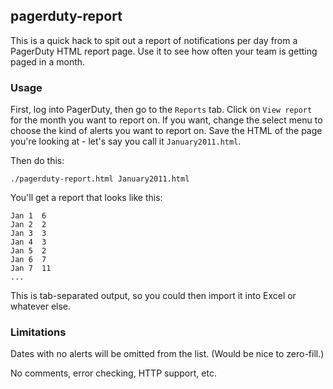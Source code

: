## pagerduty-report ##

This is a quick hack to spit out a report of notifications per day
from a PagerDuty HTML report page.  Use it to see how often your
team is getting paged in a month.

### Usage ###

First, log into PagerDuty, then go to the `Reports` tab. Click on 
`View report` for the month you want to report on. If you want, change
the select menu to choose the kind of alerts you want to report on.
Save the HTML of the page you're looking at - let's say you call
it `January2011.html`.

Then do this:

    ./pagerduty-report.html January2011.html

You'll get a report that looks like this:

    Jan 1  6
    Jan 2  2
    Jan 3  3
    Jan 4  3
    Jan 5  2
    Jan 6  7
    Jan 7  11
    ...

This is tab-separated output, so you could then import it into Excel 
or whatever else.

### Limitations ###

Dates with no alerts will be omitted from the list. (Would be nice to
zero-fill.)

No comments, error checking, HTTP support, etc.

